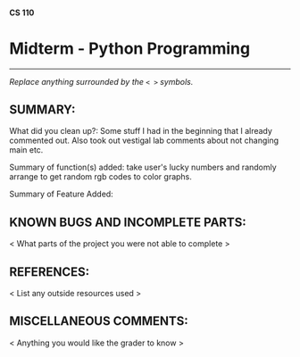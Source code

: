 #### CS 110
# Midterm - Python Programming

***

_Replace anything surrounded by the `< >` symbols._

## SUMMARY:
What did you clean up?: Some stuff I had in the beginning that I already commented out. Also took out vestigal lab comments about not changing main etc.

Summary of function(s) added: take user's lucky numbers and randomly arrange to get random rgb codes to color graphs. 

Summary of Feature Added:

## KNOWN BUGS AND INCOMPLETE PARTS:
 < What parts of the project you were not able to complete >

## REFERENCES:
 < List any outside resources used >

## MISCELLANEOUS COMMENTS:
 < Anything you would like the grader to know >

